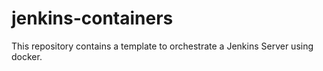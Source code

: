 # jenkins-containers

This repository contains a template to orchestrate a Jenkins Server using docker.
